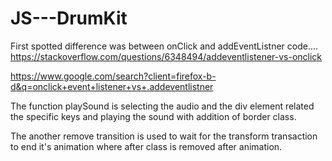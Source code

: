 # JS---DrumKit

First spotted difference was between onClick and addEventListner code....
https://stackoverflow.com/questions/6348494/addeventlistener-vs-onclick

https://www.google.com/search?client=firefox-b-d&q=onclick+event+listener+vs+.addeventlistner

The function playSound is selecting the audio and the div element related the specific keys and playing the sound with addition of border class.

The another remove transition is used to wait for the transform transaction to end it's animation where after class is removed after animation.
